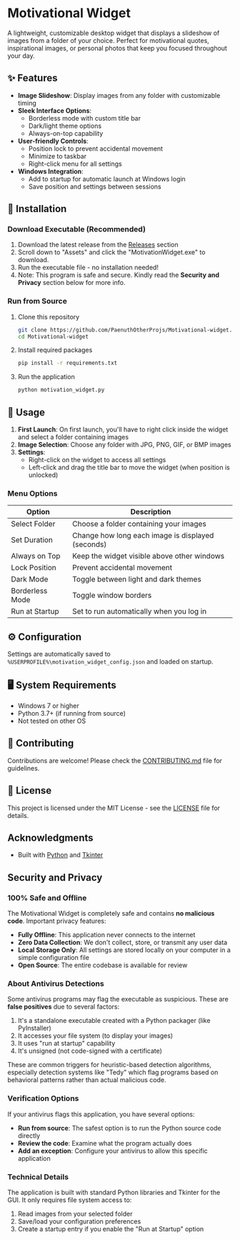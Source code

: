# Motivational Widget

A lightweight, customizable desktop widget that displays a slideshow of images from a folder of your choice. Perfect for motivational quotes, inspirational images, or personal photos that keep you focused throughout your day.

## ✨ Features

- **Image Slideshow**: Display images from any folder with customizable timing
- **Sleek Interface Options**:
  - Borderless mode with custom title bar
  - Dark/light theme options 
  - Always-on-top capability
- **User-friendly Controls**:
  - Position lock to prevent accidental movement
  - Minimize to taskbar
  - Right-click menu for all settings
- **Windows Integration**:
  - Add to startup for automatic launch at Windows login
  - Save position and settings between sessions

## 🚀 Installation

### Download Executable (Recommended)
1. Download the latest release from the [Releases](https://github.com/PaenuthOtherProjs/Motivational-widget/releases) section
2. Scroll down to "Assets" and click the "MotivationWidget.exe" to download.
3. Run the executable file - no installation needed!
4. Note: This program is safe and secure. Kindly read the **Security and Privacy** section below for more info.

### Run from Source
1. Clone this repository
   ```bash
   git clone https://github.com/PaenuthOtherProjs/Motivational-widget.git
   cd Motivational-widget
   ```

2. Install required packages
   ```bash
   pip install -r requirements.txt
   ```

3. Run the application
   ```bash
   python motivation_widget.py
   ```

## 📖 Usage

1. **First Launch**: On first launch, you'll have to right click inside the widget and select a folder containing images
2. **Image Selection**: Choose any folder with JPG, PNG, GIF, or BMP images
3. **Settings**:
   - Right-click on the widget to access all settings
   - Left-click and drag the title bar to move the widget (when position is unlocked)

### Menu Options

| Option | Description |
|--------|-------------|
| Select Folder | Choose a folder containing your images |
| Set Duration | Change how long each image is displayed (seconds) |
| Always on Top | Keep the widget visible above other windows |
| Lock Position | Prevent accidental movement |
| Dark Mode | Toggle between light and dark themes |
| Borderless Mode | Toggle window borders |
| Run at Startup | Set to run automatically when you log in |

## ⚙️ Configuration

Settings are automatically saved to `%USERPROFILE%\motivation_widget_config.json` and loaded on startup.

## 🖥️ System Requirements

- Windows 7 or higher
- Python 3.7+ (if running from source)
- Not tested on other OS

## 🤝 Contributing

Contributions are welcome! Please check the [CONTRIBUTING.md](CONTRIBUTING.md) file for guidelines.

## 📝 License

This project is licensed under the MIT License - see the [LICENSE](LICENSE) file for details.

## Acknowledgments

- Built with [Python](https://www.python.org/) and [Tkinter](https://docs.python.org/3/library/tkinter.html)

## Security and Privacy

### 100% Safe and Offline
The Motivational Widget is completely safe and contains **no malicious code**. Important privacy features:

- **Fully Offline**: This application never connects to the internet
- **Zero Data Collection**: We don't collect, store, or transmit any user data
- **Local Storage Only**: All settings are stored locally on your computer in a simple configuration file
- **Open Source**: The entire codebase is available for review

### About Antivirus Detections

Some antivirus programs may flag the executable as suspicious. These are **false positives** due to several factors:

1. It's a standalone executable created with a Python packager (like PyInstaller)
2. It accesses your file system (to display your images)
3. It uses "run at startup" capability
4. It's unsigned (not code-signed with a certificate)

These are common triggers for heuristic-based detection algorithms, especially detection systems like "Tedy" which flag programs based on behavioral patterns rather than actual malicious code.

### Verification Options

If your antivirus flags this application, you have several options:

- **Run from source**: The safest option is to run the Python source code directly
- **Review the code**: Examine what the program actually does
- **Add an exception**: Configure your antivirus to allow this specific application

### Technical Details

The application is built with standard Python libraries and Tkinter for the GUI. It only requires file system access to:
1. Read images from your selected folder
2. Save/load your configuration preferences
3. Create a startup entry if you enable the "Run at Startup" option

